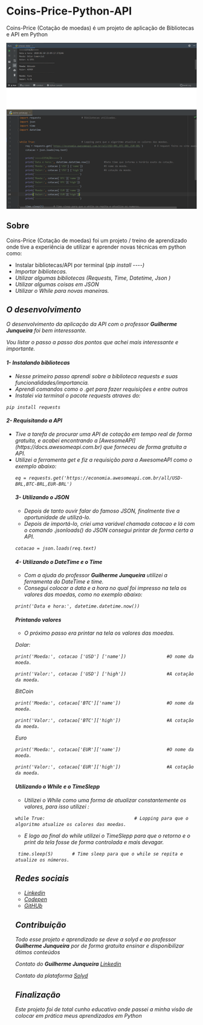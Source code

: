 # Coins-Price-Python-API
Coins-Price (Cotação de moedas) é um projeto de aplicação de Bibliotecas e API em Python


![O programa rodando](./img/run-python.png)
![O codigo do programa](./img/code-coin-python.png)


## Sobre
Coins-Price (Cotação de moedas) foi um projeto / treino de aprendizado onde tive a experiência de utilizar e aprender novas técnicas em python como:
<ul>
    <li>Instalar bibliotecas/API por terminal (<i>pip install ----<i>)</li>
    <li>Importar bibliotecas.</li>
    <li>Utilizar algumas bibliotecas (<i>Requests, Time, Datetime, Json </i>)</li>
    <li>Utilizar algumas coisas em JSON</li>
    <li>Utilizar o While para novas maneiras.</li>
</ul>

## O desenvolvimento 

O desenvolvimento da aplicação da API com o professor <b>Guilherme Junqueira</b> foi bem interessante.

Vou listar o passo a passo dos pontos que achei mais interessante e importante.

#### 1- Instalando bibliotecas
<ul>
    <li>Nesse primeiro passo aprendi sobre a biblioteca requests e suas funcionalidades/importancia.</li>
    <li>Aprendi comandos como o .get para fazer requisições e entre outros</li>
    <li>Instalei via terminal o pacote requests atraves do:</li>
</ul>

```
pip install requests
```
#### 2- Requisitando a API
<ul>
    <li>Tive a tarefa de procurar uma API de cotação em tempo real de forma gratuita, e acabei encontrando  a [AwesomeAPI](https://docs.awesomeapi.com.br) que forneceu de forma gratuita a API.</li>
    <li>Utilizei a ferramenta get e fiz a requisição para a AwesomeAPI como o exemplo abaixo:</li>

```
eq = requests.get('https://economia.awesomeapi.com.br/all/USD-BRL,BTC-BRL,EUR-BRL')
```

#### 3- Utilizando o JSON
<ul>
    <li>Depois de tanto ouvir falar do famoso JSON, finalmente tive a oportunidade de utilizá-lo.</li>
    <li>Depois de  importá-lo, criei uma variável chamada <i>cotacao</i> e lá com o comando <i>.jsonloads()<i> do JSON consegui printar de forma certa a API.</li>
</ul>

```
cotacao = json.loads(req.text)
```


#### 4- Utilizando o DateTime e o Time
<ul>
    <li>Com a ajuda do professor <b>Guilherme Junqueira</b> utilizei a ferramenta do DateTime e time.</li>
    <li>Consegui colocar a data e a hora no qual foi impresso na tela os valores das moedas, como no exemplo abaixo:</li>
</ul>

```
print('Data e hora:', datetime.datetime.now()) 
```

#### Printando valores 
<ul>
  <li>O próximo passo era printar na tela os valores das moedas.</li>
</ul>

Dolar:
```
print('Moeda:', cotacao ['USD'] ['name'])               #O nome da moeda.
```

```
print('Valor:', cotacao ['USD'] ['high'])               #A cotação da moeda.
```
BitCoin
```
print('Moeda:', cotacao['BTC']['name'])                 #O nome da moeda.
```
    
```
print('Valor:', cotacao['BTC']['high'])                 #A cotação da moeda.
```
 Euro
 
```  
print('Moeda:', cotacao['EUR']['name'])                 #O nome da moeda.
``` 

```
print('Valor:', cotacao['EUR']['high'])                 #A cotação da moeda.
```

#### Utilizando o While e o TimeSlepp
<ul>
    <li>Utilizei o While como uma forma de atualizar constantemente os valores, para isso utilizei :</li>
</ul>

```
while True:                                 # Lopping para que o algoritmo atualize os calores das moedas.
```

<ul>
   <li>E logo ao final do while utilizei o TimeSlepp para que o retorno e o print da tela fosse de forma controlada e mais devagar.</li>
</ul>

```
 time.sleep(5)       # Time sleep para que o while se repita e atualize os números.
```

## Redes sociais

* [Linkedin](https://www.linkedin.com/in/adilson-júnior-5b0934187) 
* [Codepen](https://codepen.io/adilson-j-nior) 
* [GitHUb](https://github.com/1Adilson) 

## Contribuição
Todo esse projeto e aprendizado se deve a solyd e ao professor <b>Guilherme Junqueira</b> por de forma gratuita ensinar e disponibilizar ótimos conteúdos 

Contato do <b>Guilherme Junqueira</b> [Linkedin](https://www.linkedin.com/in/guilhermej) 

Contato da plataforma [Solyd](https://solyd.com.br/ead/) 

## Finalização
Este projeto foi de total cunho educativo onde passei a minha visão de colocar em prática meus aprendizados em Python

      
